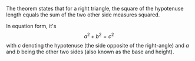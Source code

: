 The theorem states that for a right triangle, the square of the hypotenuse length equals the sum of the two other side measures squared.

In equation form, it's
$$a^2 + b^2 = c^2$$
with $c$ denoting the hypotenuse (the side opposite of the right-angle) and $a$ and $b$ being the other two sides (also known as the base and height).